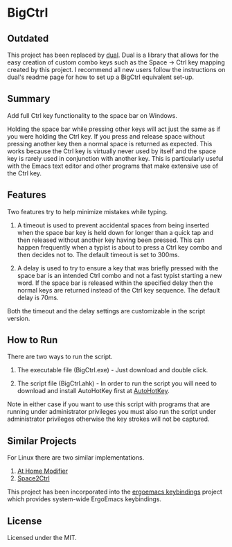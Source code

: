 BigCtrl
=======

Outdated
--------------

This project has been replaced by [dual](https://github.com/lydell/dual).
Dual is a library that allows for the easy creation of custom combo keys
such as the Space -> Ctrl key mapping created by this project. I
recommend all new users follow the instructions on dual's readme page
for how to set up a BigCtrl equivalent set-up.


Summary
-------

Add full Ctrl key functionality to the space bar on Windows.

Holding the space bar while pressing other keys will act just the same
as if you were holding the Ctrl key. If you press and release space
without pressing another key then a normal space is returned as
expected. This works because the Ctrl key is virtually never used by
itself and the space key is rarely used in conjunction with another
key. This is particularly useful with the Emacs text editor and other
programs that make extensive use of the Ctrl key.

Features
--------

Two features try to help minimize mistakes while typing.

1. A timeout is used to prevent accidental spaces from being inserted
when the space bar key is held down for longer than a quick tap and
then released without another key having been pressed. This can happen
frequently when a typist is about to press a Ctrl key combo and then
decides not to. The default timeout is set to 300ms.

2. A delay is used to try to ensure a key that was briefly pressed
with the space bar is an intended Ctrl combo and not a fast typist
starting a new word. If the space bar is released within the specified
delay then the normal keys are returned instead of the Ctrl key
sequence. The default delay is 70ms.

Both the timeout and the delay settings are customizable in the script
version.

How to Run
----------

There are two ways to run the script.

1. The executable file (BigCtrl.exe) - Just download and double click.

2. The script file (BigCtrl.ahk) - In order to run the script you will
need to download and install AutoHotKey first at
[AutoHotKey](http://www.autohotkey.com/).

Note in either case if you want to use this script with programs that
are running under administrator privileges you must also run the
script under administrator privileges otherwise the key strokes will
not be captured.

Similar Projects
----------------

For Linux there are two similar implementations.

1. [At Home Modifier](http://gitorious.org/at-home-modifier/pages/Home)
2. [Space2Ctrl](https://github.com/r0adrunner/Space2Ctrl)

This project has been incorporated into the [ergoemacs keybindings](https://code.google.com/p/ergoemacs/source/browse/ergoemacs/ergoemacs-keybindings/ahk-us.ahk) project which provides system-wide ErgoEmacs keybindings.

License
-------

Licensed under the MIT.
